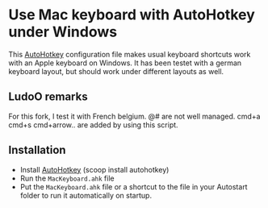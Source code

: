 Use Mac keyboard with AutoHotkey under Windows
==============================================

This [AutoHotkey](http://www.autohotkey.com/) configuration file makes usual keyboard shortcuts work with an Apple keyboard on Windows. It has been testet with a german keyboard layout, but should work under different layouts as well.

LudoO remarks
------------
For this fork, I test it with French belgium. 
@# are not well managed. cmd+a cmd+s cmd+arrow.. are added by using this script.

Installation
------------

- Install [AutoHotkey](http://www.autohotkey.com/)  (scoop install autohotkey)
- Run the `MacKeyboard.ahk` file
- Put the `MacKeyboard.ahk` file or a shortcut to the file in your Autostart folder to run it automatically on startup.

